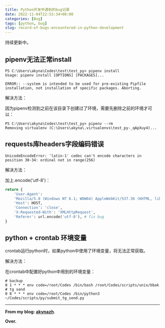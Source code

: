 ```yaml
---
title: Python开发中遇到的bug记录
date: 2022-11-04T22:53:34+08:00
categories: [Bug]
tags: [python, bug]
slug: record-of-bugs-encountered-in-python-development
---
```


持续更新中。

## pipenv无法正常install

```
PS C:\Users\akyna\Codes\test\test_py> pipenv install
Usage: pipenv install [OPTIONS] [PACKAGES]...

ERROR:: --system is intended to be used for pre-existing Pipfile installation, not installation of specific packages. Aborting.
```

解决方法：

因为pipenv检测到之前在该目录下创建过了环境，需要先删除之前的环境才可以：

```
PS C:\Users\akyna\Codes\test\test_py> pipenv --rm
Removing virtualenv (C:\Users\akyna\.virtualenvs\test_py-_qApXuy4)...
```

## requests库headers字段编码错误

```
UnicodeEncodeError: 'latin-1' codec can't encode characters in position 30-34: ordinal not in range(256)
```

解决方法：

加上.encode('utf-8')：

```py
return {
    'User-Agent':
    'Mozilla/5.0 (Windows NT 6.1; WOW64) AppleWebKit/537.36 (KHTML, like Gecko) Chrome/41.0.2272.101 Safari/537.36',
    'Host': HOST,
    'Connection': 'close',
    'X-Requested-With': 'XMLHttpRequest',
    'Referer': url.encode('utf-8'), # fix bug
}
```

## python + crontab 环境变量

crontab运行python时，如果python中使用了环境变量，将无法正常获取。

解决方法：

在crontab中配置好python中用到的环境变量：

```
# backup
0 1 * * * env code=/root/Codes /bin/bash /root/Codes/scripts/unix/bbak
# tg send
0 8 * * * env code=/root/Codes /bin/python3 ~/Codes/scripts/py/submit_tg_send.py
```

---

**From my blog: [akynazh](https://akynazh.site)**.

**Over.**